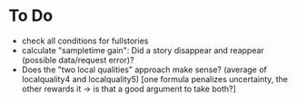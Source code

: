 # To Do

* check all conditions for fullstories
* calculate "sampletime gain": Did a story disappear and reappear (possible data/request error)?
* Does the "two local qualities" approach make sense? (average of localquality4 and localquality5) [one formula penalizes uncertainty, the other rewards it -> is that a good argument to take both?]
